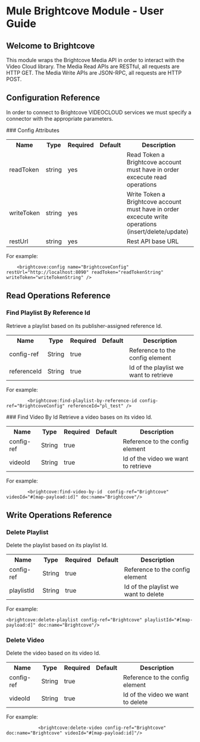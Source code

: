 Mule Brightcove Module - User Guide
====================================================
Welcome to Brightcove
---------------------
This module wraps the Brightcove Media API in order to interact with the Video Cloud library. The Media Read APIs are RESTful, all requests are HTTP GET. The Media Write APIs are JSON-RPC, all requests are HTTP POST.

Configuration Reference
-----------------------
In order to connect to Brightcove VIDEOCLOUD services we must specify a connector with the appropriate parameters.

### Config Attributes
<table class="confluenceTable">
	<tr>
		<th>Name</th>
		<th>Type</th>
		<th>Required</th>
		<th>Default</th>
		<th>Description</th>
	</tr>
	<tr>
		<td>readToken</td>
		<td>string</td>
		<td>yes</td>
		<td></td>
		<td>Read Token a Brightcove account must have in order excecute read operations</td>
	</tr>
	<tr>
		<td>writeToken</td>
		<td>string</td>
		<td>yes</td>
		<td></td>
		<td>Write Token a Brightcove account must have in order excecute write operations (insert/delete/update)</td>
	</tr>	
	<tr>
		<td>restUrl</td>
		<td>string</td>
		<td>yes</td>
		<td></td>
		<td>Rest API base URL</td>
	</tr>	
</table>

For example:

	    <brightcove:config name="BrightcoveConfig" restUrl="http://localhost:8090" readToken="readTokenString" writeToken="writeTokenString" />

Read Operations Reference
-----------------------	    
	    
### Find Playlist By Reference Id
Retrieve a playlist based on its publisher-assigned reference Id.

<table class="confluenceTable">
	<tr>
		<th>Name</th>
		<th>Type</th>
		<th>Required</th>
		<th>Default</th>
		<th>Description</th>
	</tr>
	<tr>
		<td>config-ref</td>
		<td>String</td>
		<td>true</td> 
		<td></td>
		<td>Reference to the config element</td>
	</tr>
	<tr>
		<td>referenceId</td>
		<td>String</td>
		<td>true</td>
		<td></td>
		<td>Id of the playlist we want to retrieve</td>
	</tr>
</table>

For example:
	
	    	<brightcove:find-playlist-by-reference-id config-ref="BrightcoveConfig" referenceId="pl_test" />
	    	
### Find Video By Id
Retrieve a video bases on its video Id.

<table class="confluenceTable">
	<tr>
		<th>Name</th>
		<th>Type</th>
		<th>Required</th>
		<th>Default</th>
		<th>Description</th>
	</tr>
	<tr>
		<td>config-ref</td>
		<td>String</td>
		<td>true</td>
		<td></td>
		<td>Reference to the config element</td>
	</tr>
	<tr>
		<td>videoId</td>
		<td>String</td>
		<td>true</td>
		<td></td>
		<td>Id of the video we want to retrieve</td>
	</tr>
</table>

For example:

			<brightcove:find-video-by-id  config-ref="Brightcove" videoId="#[map-payload:id]" doc:name="Brightcove"/>
		
Write Operations Reference
-----------------------	    			
### Delete Playlist
Delete the playlist based on its playlist Id.

<table class="confluenceTable">
	<tr>
		<th>Name</th>
		<th>Type</th>
		<th>Required</th>
		<th>Default</th>
		<th>Description</th>
	</tr>
	<tr>
		<td>config-ref</td>
		<td>String</td>
		<td>true</td>
		<td></td>
		<td>Reference to the config element</td>
	</tr>
	<tr>
		<td>playlistId</td>
		<td>String</td>
		<td>true</td>
		<td></td>
		<td>Id of the playlist we want to delete</td>
	</tr>
</table>

For example:

	<brightcove:delete-playlist config-ref="Brightcove" playlistId="#[map-payload:d]" doc:name="Brightcove"/>			
			
### Delete Video
Delete the video based on its video Id.

<table class="confluenceTable">
	<tr>
		<th>Name</th>
		<th>Type</th>
		<th>Required</th>
		<th>Default</th>
		<th>Description</th>
	</tr>
	<tr>
		<td>config-ref</td>
		<td>String</td>
		<td>true</td>
		<td></td>
		<td>Reference to the config element</td>
	</tr>
	<tr>
		<td>videoId</td>
		<td>String</td>
		<td>true</td>
		<td></td>
		<td>Id of the video we want to delete</td>
	</tr>
</table>

For example:

		    	<brightcove:delete-video config-ref="Brightcove"  doc:name="Brightcove" videoId="#[map-payload:id]"/>

